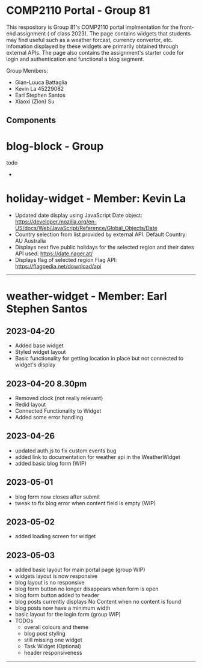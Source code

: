 # COMP2110 Portal - Group 81

This respository is Group 81's COMP2110 portal implmentation for the front-end assignment ( of class 2023). The page contains widgets that students may find useful such as a weather forcast, currency convertor, etc. Infomation displayed by these widgets are primarily obtained through external APIs. The page also contains the assignment's starter code for login and authentication and functional a blog segment.

Group Members:

- Gian-Luuca Battaglia
- Kevin La 45229082
- Earl Stephen Santos
- Xiaoxi (Zion) Su

## Components

# blog-block - Group

todo

-

# holiday-widget - Member: Kevin La

- Updated date display using JavaScript Date object:
  https://developer.mozilla.org/en-US/docs/Web/JavaScript/Reference/Global_Objects/Date
- Country selection from list provided by external API. Default Country: AU Australia
- Displays next five public holidays for the selected region and their dates
  API used: https://date.nager.at/
- Displays flag of selected region
  Flag API: https://flagpedia.net/download/api

---

# weather-widget - Member: Earl Stephen Santos

## 2023-04-20

- Added base widget
- Styled widget layout
- Basic functionality for getting location in place but not connected to widget's display

## 2023-04-20 8.30pm

- Removed clock (not really relevant)
- Redid layout
- Connected Functionality to Widget
- Added some error handling

## 2023-04-26

- updated auth.js to fix custom events bug
- added link to documentation for weather api in the WeatherWidget
- added basic blog form (WIP)

## 2023-05-01

- blog form now closes after submit
- tweak to fix blog error when content field is empty (WIP)

## 2023-05-02

- added loading screen for widget

## 2023-05-03

- added basic layout for main portal page (group WIP)
- widgets layout is now responsive
- blog layout is no responsive
- blog form button no longer disappears when form is open
- blog form button added to header
- blog posts currently displays No Content when no content is found
- blog posts now have a minimum width
- basic layout for the login form (group WIP)
- TODOs
  - overall colours and theme
  - blog post styling
  - still missing one widget
  - Task Widget (Optional)
  - header responsiveness

---
